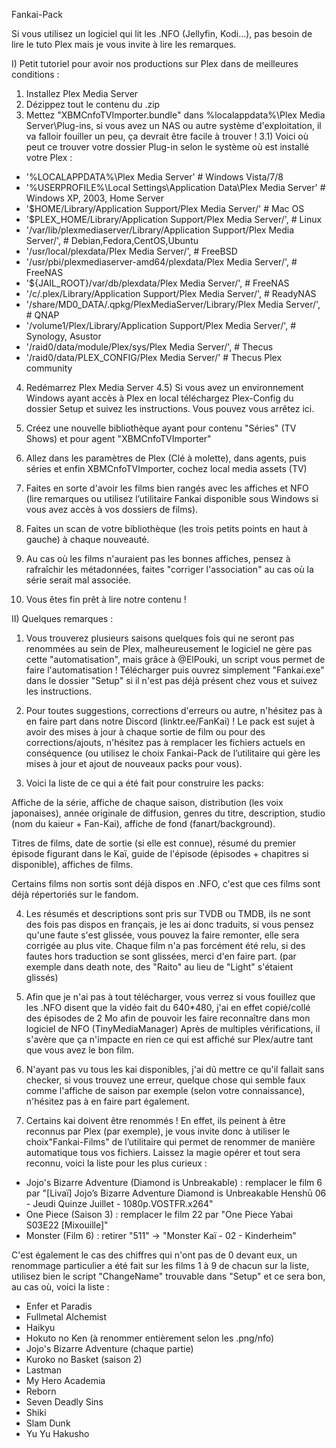 Fankai-Pack

Si vous utilisez un logiciel qui lit les .NFO (Jellyfin, Kodi...), pas besoin de lire le tuto Plex mais je vous invite à lire les remarques.

I) Petit tutoriel pour avoir nos productions sur Plex dans de meilleures conditions :

1) Installez Plex Media Server
2) Dézippez tout le contenu du .zip
3) Mettez "XBMCnfoTVImporter.bundle" dans %localappdata%\Plex Media Server\Plug-ins, si vous avez un NAS ou autre système d'exploitation, il va falloir fouiller un peu, ça devrait être facile à trouver !
3.1) Voici où peut ce trouver votre dossier Plug-in selon le système où est installé votre Plex : 
* '%LOCALAPPDATA%\Plex Media Server\'                                        # Windows Vista/7/8
* '%USERPROFILE%\Local Settings\Application Data\Plex Media Server\'         # Windows XP, 2003, Home Server
* '$HOME/Library/Application Support/Plex Media Server/'                     # Mac OS
* '$PLEX_HOME/Library/Application Support/Plex Media Server/',               # Linux
* '/var/lib/plexmediaserver/Library/Application Support/Plex Media Server/', # Debian,Fedora,CentOS,Ubuntu
* '/usr/local/plexdata/Plex Media Server/',                                  # FreeBSD
* '/usr/pbi/plexmediaserver-amd64/plexdata/Plex Media Server/',              # FreeNAS
* '${JAIL_ROOT}/var/db/plexdata/Plex Media Server/',                         # FreeNAS
* '/c/.plex/Library/Application Support/Plex Media Server/',                 # ReadyNAS
* '/share/MD0_DATA/.qpkg/PlexMediaServer/Library/Plex Media Server/',        # QNAP
* '/volume1/Plex/Library/Application Support/Plex Media Server/',            # Synology, Asustor
* '/raid0/data/module/Plex/sys/Plex Media Server/',                          # Thecus
* '/raid0/data/PLEX_CONFIG/Plex Media Server/'                               # Thecus Plex community
4) Redémarrez Plex Media Server
4.5) Si vous avez un environnement Windows ayant accès à Plex en local téléchargez Plex-Config du dossier Setup et suivez les instructions. Vous pouvez vous arrêtez ici.

5) Créez une nouvelle bibliothèque ayant pour contenu "Séries" (TV Shows) et pour agent "XBMCnfoTVImporter"
6) Allez dans les paramètres de Plex (Clé à molette), dans agents, puis séries et enfin XBMCnfoTVImporter, cochez local media assets (TV)

7) Faites en sorte d'avoir les films bien rangés avec les affiches et NFO (lire remarques ou utilisez l’utilitaire Fankai disponible sous Windows si vous avez accès à vos dossiers de films).

8) Faites un scan de votre bibliothèque (les trois petits points en haut à gauche) à chaque nouveauté.
9) Au cas où les films n'auraient pas les bonnes affiches, pensez à rafraîchir les métadonnées, faites "corriger l'association" au cas où la série serait mal associée.
10) Vous êtes fin prêt à lire notre contenu !


II) Quelques remarques :

1) Vous trouverez plusieurs saisons quelques fois qui ne seront pas renommées au sein de Plex, malheureusement le logiciel ne gère pas cette "automatisation", mais grâce à @ElPouki, un script vous permet de faire l'automatisation ! 
Télécharger puis ouvrez simplement "Fankai.exe" dans le dossier "Setup" si il n'est pas déjà présent chez vous et suivez les instructions.

2) Pour toutes suggestions, corrections d'erreurs ou autre, n'hésitez pas à en faire part dans notre Discord (linktr.ee/FanKai) !
Le pack est sujet à avoir des mises à jour à chaque sortie de film ou pour des corrections/ajouts, n'hésitez pas à remplacer les fichiers actuels en conséquence (ou utilisez le choix Fankai-Pack de l’utilitaire qui gère les mises à jour et ajout de nouveaux packs pour vous).

3) Voici la liste de ce qui a été fait pour construire les packs: 

Affiche de la série, affiche de chaque saison, distribution (les voix japonaises), année originale de diffusion, genres du titre, description, studio (nom du kaieur + Fan-Kai), affiche de fond (fanart/background).

Titres de films, date de sortie (si elle est connue), résumé du premier épisode figurant dans le Kaï, guide de l'épisode (épisodes + chapitres si disponible), affiches de films.

Certains films non sortis sont déjà dispos en .NFO, c'est que ces films sont déjà répertoriés sur le fandom.

4) Les résumés et descriptions sont pris sur TVDB ou TMDB, ils ne sont des fois pas dispos en français, je les ai donc traduits, si vous pensez qu'une faute s'est glissée, vous pouvez la faire remonter, elle sera corrigée au plus vite.
Chaque film n'a pas forcément été relu, si des fautes hors traduction se sont glissées, merci d'en faire part. (par exemple dans death note, des "Raito" au lieu de "Light" s'étaient glissés)

5) Afin que je n'ai pas à tout télécharger, vous verrez si vous fouillez que les .NFO disent que la vidéo fait du 640*480, j'ai en effet copié/collé des épisodes de 2 Mo afin de pouvoir les faire reconnaître dans mon logiciel de NFO (TinyMediaManager)
Après de multiples vérifications, il s'avère que ça n'impacte en rien ce qui est affiché sur Plex/autre tant que vous avez le bon film.

6) N'ayant pas vu tous les kai disponibles, j'ai dû mettre ce qu'il fallait sans checker, si vous trouvez une erreur, quelque chose qui semble faux comme l'affiche de saison par exemple (selon votre connaissance), n'hésitez pas à en faire part également.

7) Certains kai doivent être renommés ! En effet, ils peinent à être reconnus par Plex (par exemple), je vous invite donc à utiliser le choix"Fankai-Films" de l’utilitaire qui permet de renommer de manière automatique tous vos fichiers.
Laissez la magie opérer et tout sera reconnu, voici la liste pour les plus curieux :


- Jojo's Bizarre Adventure (Diamond is Unbreakable) : remplacer le film 6 par "[Livaï] Jojo’s Bizarre Adventure Diamond is Unbreakable Henshū 06 - Jeudi Quinze Juillet - 1080p.VOSTFR.x264"
- One Piece (Saison 3) : remplacer le film 22 par "One Piece Yabai S03E22 [Mixouille]"
- Monster (Film 6) : retirer "511" -> "Monster Kaï - 02 - Kinderheim"

C'est également le cas des chiffres qui n'ont pas de 0 devant eux, un renommage particulier a été fait sur les films 1 à 9 de chacun sur la liste, utilisez bien le script "ChangeName" trouvable dans "Setup" et ce sera bon, au cas où, voici la liste :

- Enfer et Paradis
- Fullmetal Alchemist
- Haikyu
- Hokuto no Ken (à renommer entièrement selon les .png/nfo)
- Jojo's Bizarre Adventure (chaque partie)
- Kuroko no Basket (saison 2)
- Lastman
- My Hero Academia
- Reborn
- Seven Deadly Sins
- Shiki
- Slam Dunk
- Yu Yu Hakusho
